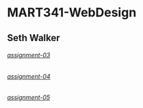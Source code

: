 # MART341-WebDesign
## Seth Walker

###### [assignment-03](https://sethwalker225.github.io/MART341-WebDesign/assignment-05)
###### [assignment-04](https://sethwalker225.github.io/MART341-WebDesign/assignment-05)
###### [assignment-05](https://sethwalker225.github.io/MART341-WebDesign/assignment-05)
